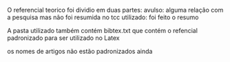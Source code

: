 
O referencial teorico foi dividio em duas partes:
    avulso: alguma relação com a pesquisa mas não foi resumida no tcc
    utilizado: foi feito o resumo 

A pasta utilizado também contém bibtex.txt que contém o refencial padronizado para ser utilizado no Latex

os nomes de artigos não estão padronizados ainda